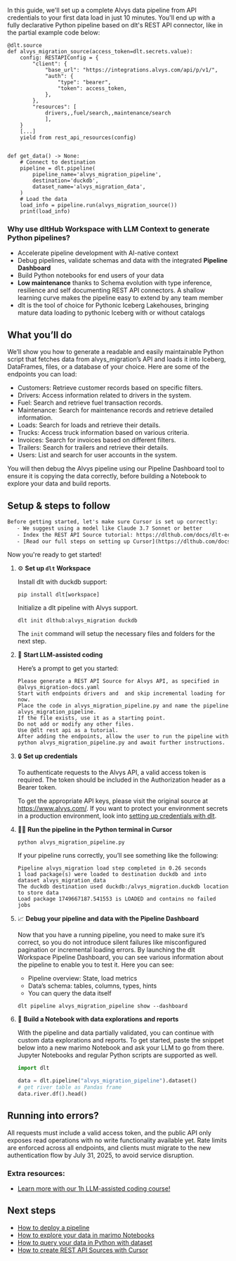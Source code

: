In this guide, we'll set up a complete Alvys data pipeline from API credentials to your first data load in just 10 minutes. You'll end up with a fully declarative Python pipeline based on dlt's REST API connector, like in the partial example code below:

```python-outcome
@dlt.source
def alvys_migration_source(access_token=dlt.secrets.value):
    config: RESTAPIConfig = {
        "client": {
            "base_url": "https://integrations.alvys.com/api/p/v1/",
            "auth": {
                "type": "bearer",
                "token": access_token,
            },
        },
        "resources": [
            drivers,,fuel/search,,maintenance/search
            ],
    }
    [...]
    yield from rest_api_resources(config)


def get_data() -> None:
    # Connect to destination
    pipeline = dlt.pipeline(
        pipeline_name='alvys_migration_pipeline',
        destination='duckdb',
        dataset_name='alvys_migration_data', 
    )
    # Load the data
    load_info = pipeline.run(alvys_migration_source())
    print(load_info) 
```

### Why use dltHub Workspace with LLM Context to generate Python pipelines?

- Accelerate pipeline development with AI-native context
- Debug pipelines, validate schemas and data with the integrated **Pipeline Dashboard**
- Build Python notebooks for end users of your data
- **Low maintenance** thanks to Schema evolution with type inference, resilience and self documenting REST API connectors. A shallow learning curve makes the pipeline easy to extend by any team member
- dlt is the tool of choice for Pythonic Iceberg Lakehouses, bringing mature data loading to pythonic Iceberg with or without catalogs

## What you’ll do

We’ll show you how to generate a readable and easily maintainable Python script that fetches data from alvys_migration’s API and loads it into Iceberg, DataFrames, files, or a database of your choice. Here are some of the endpoints you can load:

- Customers: Retrieve customer records based on specific filters.
- Drivers: Access information related to drivers in the system.
- Fuel: Search and retrieve fuel transaction records.
- Maintenance: Search for maintenance records and retrieve detailed information.
- Loads: Search for loads and retrieve their details.
- Trucks: Access truck information based on various criteria.
- Invoices: Search for invoices based on different filters.
- Trailers: Search for trailers and retrieve their details.
- Users: List and search for user accounts in the system.

You will then debug the Alvys pipeline using our Pipeline Dashboard tool to ensure it is copying the data correctly, before building a Notebook to explore your data and build reports.

## Setup & steps to follow

```default
Before getting started, let's make sure Cursor is set up correctly:
   - We suggest using a model like Claude 3.7 Sonnet or better
   - Index the REST API Source tutorial: https://dlthub.com/docs/dlt-ecosystem/verified-sources/rest_api/ and add it to context as **@dlt rest api**
   - [Read our full steps on setting up Cursor](https://dlthub.com/docs/dlt-ecosystem/llm-tooling/cursor-restapi#23-configuring-cursor-with-documentation)
```

Now you're ready to get started!

1. ⚙️ **Set up `dlt` Workspace**
    
    Install dlt with duckdb support:
    ```shell
    pip install dlt[workspace]
    ```

    Initialize a dlt pipeline with Alvys support.
    ```shell
    dlt init dlthub:alvys_migration duckdb
    ```

    The `init` command will setup the necessary files and folders for the next step.
    
2. 🤠 **Start LLM-assisted coding**
    
    Here’s a prompt to get you started:
    
    ```prompt
    Please generate a REST API Source for Alvys API, as specified in @alvys_migration-docs.yaml 
    Start with endpoints drivers and  and skip incremental loading for now. 
    Place the code in alvys_migration_pipeline.py and name the pipeline alvys_migration_pipeline. 
    If the file exists, use it as a starting point. 
    Do not add or modify any other files. 
    Use @dlt rest api as a tutorial. 
    After adding the endpoints, allow the user to run the pipeline with python alvys_migration_pipeline.py and await further instructions.
    ```

    
3. 🔒 **Set up credentials** 
    
    To authenticate requests to the Alvys API, a valid access token is required. The token should be included in the Authorization header as a Bearer token.
    
    To get the appropriate API keys, please visit the original source at https://www.alvys.com/.
    If you want to protect your environment secrets in a production environment, look into [setting up credentials with dlt](https://dlthub.com/docs/walkthroughs/add_credentials).
    
4. 🏃‍♀️ **Run the pipeline in the Python terminal in Cursor**
    
    ```shell
    python alvys_migration_pipeline.py
    ```
    
    If your pipeline runs correctly, you’ll see something like the following:
    
    ```shell
    Pipeline alvys_migration load step completed in 0.26 seconds
    1 load package(s) were loaded to destination duckdb and into dataset alvys_migration_data
    The duckdb destination used duckdb:/alvys_migration.duckdb location to store data
    Load package 1749667187.541553 is LOADED and contains no failed jobs
    ```
    
5. 📈 **Debug your pipeline and data with the Pipeline Dashboard**

    Now that you have a running pipeline, you need to make sure it’s correct, so you do not introduce silent failures like misconfigured pagination or incremental loading errors. By launching the dlt Workspace Pipeline Dashboard, you can see various information about the pipeline to enable you to test it. Here you can see:
    - Pipeline overview: State, load metrics
    - Data’s schema: tables, columns, types, hints
    - You can query the data itself
    
    ```shell
    dlt pipeline alvys_migration_pipeline show --dashboard
    ```
    
6. 🐍 **Build a Notebook with data explorations and reports**

    With the pipeline and data partially validated, you can continue with custom data explorations and reports. To get started, paste the snippet below into a new marimo Notebook and ask your LLM to go from there. Jupyter Notebooks and regular Python scripts are supported as well.

    
    ```python
    import dlt

   data = dlt.pipeline("alvys_migration_pipeline").dataset()
   # get river table as Pandas frame
   data.river.df().head()
    ```

## Running into errors?

All requests must include a valid access token, and the public API only exposes read operations with no write functionality available yet. Rate limits are enforced across all endpoints, and clients must migrate to the new authentication flow by July 31, 2025, to avoid service disruption.

### Extra resources:

- [Learn more with our 1h LLM-assisted coding course!](https://www.youtube.com/watch?v=GGid70rnJuM)

## Next steps

- [How to deploy a pipeline](https://dlthub.com/docs/walkthroughs/deploy-a-pipeline)
- [How to explore your data in marimo Notebooks](https://dlthub.com/docs/general-usage/dataset-access/marimo)
- [How to query your data in Python with dataset](https://dlthub.com/docs/general-usage/dataset-access/dataset)
- [How to create REST API Sources with Cursor](https://dlthub.com/docs/dlt-ecosystem/llm-tooling/cursor-restapi)